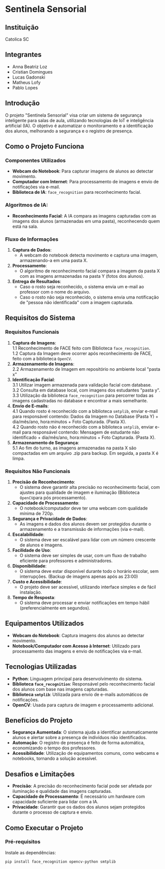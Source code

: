 # Sentinela Sensorial

## Instituição
Catolica SC

## Integrantes
- Anna Beatriz Loz
- Cristian Domingues
- Lucas Gadonski
- Matheus Lofy
- Pablo Lopes

## Introdução
O projeto "Sentinela Sensorial" visa criar um sistema de segurança inteligente para salas de aula, utilizando tecnologias de IoT e inteligência artificial (IA). O objetivo é automatizar o monitoramento e a identificação dos alunos, melhorando a segurança e o registro de presença.

## Como o Projeto Funciona

### Componentes Utilizados
- **Webcam do Notebook**: Para capturar imagens de alunos ao detectar movimento.
- **Computador com Internet**: Para processamento de imagens e envio de notificações via e-mail.
- **Biblioteca de IA**: `face_recognition` para reconhecimento facial.

### Algoritmos de IA:
- **Reconhecimento Facial**: A IA compara as imagens capturadas com as imagens dos alunos (armazenadas em uma pasta), reconhecendo quem está na sala.

### Fluxo de Informações
1. **Captura de Dados**:
   - A webcam do notebook detecta movimento e captura uma imagem, armazenando-a em uma pasta X.
2. **Processamento**:
   - O algoritmo de reconhecimento facial compara a imagem da pasta X com as imagens armazenadas na pasta Y (fotos dos alunos).
3. **Entrega de Resultados**:
   - Caso o rosto seja reconhecido, o sistema envia um e-mail ao professor com o nome do arquivo.
   - Caso o rosto não seja reconhecido, o sistema envia uma notificação de "pessoa não identificada" com a imagem capturada.

## Requisitos do Sistema

### Requisitos Funcionais
1. **Captura de Imagens**:<br> 
   1.1 Reconhecimento de FACE feito com Biblioteca `face_recognition`.<br>
   1.2 Captura da Imagem deve ocorrer após reconhecimento de FACE, feito com a biblioteca `OpenCV`.<br>
2. **Armazenamento de Imagens**:<br>
   2.2 Armazenamento de Imagem em repositório no ambiente local "pasta x"<br>
3. **Identificação Facial**:<br>
   3.1 Utilizar imagem armazenada para validação facial com database.<br>
   3.2 Consulta em database local, com imagens dos estudantes "pasta y".<br>
   3.3 Utilização da biblioteca `face_recognition` para percorrer todas as imagens cadastradas no database e encontrar a mais semelhante.<br>
4. **Envio de E-mails**:<br>
   4.1 Quando rosto é reconhecido com a biblioteca `smtplib`, enviar e-mail para responsável contendo: Dados da Imagem no Database (Pasta Y) + dia/mês/ano, hora:minutos + Foto Capturada. (Pasta X).<br>
   4.2 Quando rosto não é reconhecido com a biblioteca `smtplib`, enviar e-mail para responsável contendo: Mensagem de estudante não identificado + dia/mês/ano, hora:minutos + Foto Capturada. (Pasta X).<br>
5. **Armazenamento de Segurança**:<br>
   5.1 Ao fim do turno, as imagens armazenadas na pasta X são compactadas em um arquivo .zip para backup. Em seguida, a pasta X é limpa.<br>

### Requisitos Não Funcionais
1. **Precisão de Reconhecimento**:
   - O sistema deve garantir alta precisão no reconhecimento facial, com ajustes para qualidade de imagem e iluminação (Biblioteca `OpenCV`para pós processamento). 
2. **Capacidade de Processamento**:
   - O notebook/computador deve ter uma webcam com qualidade mínima de 720p.
3. **Segurança e Privacidade de Dados**:
   - As imagens e dados dos alunos devem ser protegidos durante o armazenamento e a transmissão de informações (via e-mail).
4. **Escalabilidade**:
   - O sistema deve ser escalável para lidar com um número crescente de alunos e imagens.
5. **Facilidade de Uso**:
   - O sistema deve ser simples de usar, com um fluxo de trabalho eficiente para professores e administradores.
6. **Disponibilidade**:
   - O sistema deve estar disponível durante todo o horário escolar, sem interrupções. (Backup de imagens apenas após as 23:00)
7. **Custo e Acessibilidade**:
   - O projeto deve ser acessível, utilizando interface simples e de fácil instalação.
8. **Tempo de Resposta**:
   - O sistema deve processar e enviar notificações em tempo hábil (preferencialmente em segundos).

## Equipamentos Utilizados
- **Webcam do Notebook**: Captura imagens dos alunos ao detectar movimento.
- **Notebook/Computador com Acesso à Internet**: Utilizado para processamento das imagens e envio de notificações via e-mail.

## Tecnologias Utilizadas
- **Python**: Linguagem principal para desenvolvimento do sistema.
- **Biblioteca `face_recognition`**: Responsável pelo reconhecimento facial dos alunos com base nas imagens capturadas.
- **Biblioteca `smtplib`**: Utilizada para envio de e-mails automáticos de notificações.
- **OpenCV**: Usada para captura de imagem e processamento adicional.

## Benefícios do Projeto
- **Segurança Aumentada**: O sistema ajuda a identificar automaticamente alunos e alertar sobre a presença de indivíduos não identificados.
- **Automação**: O registro de presença é feito de forma automática, economizando o tempo dos professores.
- **Acessibilidade**: Utilização de equipamentos comuns, como webcams e notebooks, tornando a solução acessível.
  
## Desafios e Limitações
- **Precisão**: A precisão do reconhecimento facial pode ser afetada por iluminação e qualidade das imagens capturadas.
- **Capacidade de Processamento**: É necessário um hardware com capacidade suficiente para lidar com a IA.
- **Privacidade**: Garantir que os dados dos alunos sejam protegidos durante o processo de captura e envio.

## Como Executar o Projeto

### Pré-requisitos

Instale as dependências:

```bash
pip install face_recognition opencv-python smtplib
